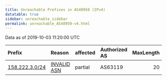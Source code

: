 ```yaml
---
title: Unreachable Prefixes in AS48950 (IPv4)
datatable: true
sidebar: unreachable_sidebar
permalink: unreachable_AS48950-v4.html
---
```


Data as of 2019-10-03 11:20:00 UTC


<div class="datatable-begin"></div>

| Prefix                                                 | Reason                                                                                                | affected   | Authorized AS   |   MaxLength | Anchor                                         |   unreachable /24s |
|:-------------------------------------------------------|:------------------------------------------------------------------------------------------------------|:-----------|:----------------|------------:|:-----------------------------------------------|-------------------:|
| [158.222.3.0/24](https://stat.ripe.net/158.222.3.0/24) | [INVALID ASN](https://rpki-validator.ripe.net/announcement-preview?asn=AS48950&prefix=158.222.3.0/24) | partial    | AS63119         |          20 | [RIPE](unreachable_RIPE_NCC_RPKI_Root-v4.html) |                  1 |

<div class="datatable-end"></div>